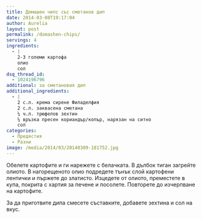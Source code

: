 ```yaml
---
title: Домашен чипс със сметанов дип
date: 2014-03-08T19:17:04
author: Aurelia
layout: post
permalink: /domashen-chips/
servings: 4
ingredients:
  - |
    2-3 големи картофа
    олио
    сол
dsq_thread_id:
  - 1024196796
additional: за сметановия дип
additional_ingredients:
  - |
    2 с.л. крема сирене Филаделфия
    2 с.л. заквасена сметана
    ¼ ч.л. трюфелов зехтин
    ¼ връзка пресен кориандър/копър, нарязан на ситно
    сол
categories:
  - Предястия
  - Разни
image: /media/2014/03/20140309-181752.jpg
---
```

Обелете картофите и ги нарежете с белачката. В дълбок тиган загрейте олиото. В нагорещеното олио подредете тънък слой картофени лентички и пържете до златисто. Изцедете от олиото, преместете в купа, покрита с хартия за печене и посолете. Повторете до изчерпване на картофите.

За да приготвите дипа смесете съставките, добавете зехтина и сол на вкус.